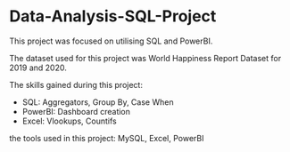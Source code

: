 # Data-Analysis-SQL-Project

This project was focused on utilising SQL and PowerBI.

The dataset used for this project was World Happiness Report Dataset for 2019 and 2020.

The skills gained during this project:
  - SQL: Aggregators, Group By, Case When
  - PowerBI: Dashboard creation
  - Excel: Vlookups, Countifs

the tools used in this project:
MySQL, Excel, PowerBI
